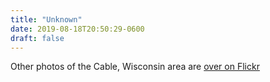 ```yaml
---
title: "Unknown"
date: 2019-08-18T20:50:29-0600
draft: false
---
```


Other photos of the Cable, Wisconsin area are [over on Flickr](https://www.flickr.com/photos/ianwhitney/albums/72157710406469897)
